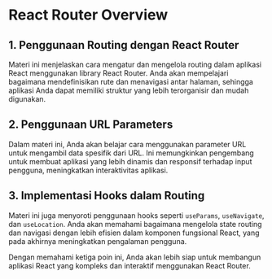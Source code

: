 # React Router Overview

## 1. Penggunaan Routing dengan React Router  
Materi ini menjelaskan cara mengatur dan mengelola routing dalam aplikasi React menggunakan library React Router. Anda akan mempelajari bagaimana mendefinisikan rute dan menavigasi antar halaman, sehingga aplikasi Anda dapat memiliki struktur yang lebih terorganisir dan mudah digunakan.

## 2. Penggunaan URL Parameters  
Dalam materi ini, Anda akan belajar cara menggunakan parameter URL untuk mengambil data spesifik dari URL. Ini memungkinkan pengembang untuk membuat aplikasi yang lebih dinamis dan responsif terhadap input pengguna, meningkatkan interaktivitas aplikasi.

## 3. Implementasi Hooks dalam Routing  
Materi ini juga menyoroti penggunaan hooks seperti `useParams`, `useNavigate`, dan `useLocation`. Anda akan memahami bagaimana mengelola state routing dan navigasi dengan lebih efisien dalam komponen fungsional React, yang pada akhirnya meningkatkan pengalaman pengguna.

Dengan memahami ketiga poin ini, Anda akan lebih siap untuk membangun aplikasi React yang kompleks dan interaktif menggunakan React Router.
